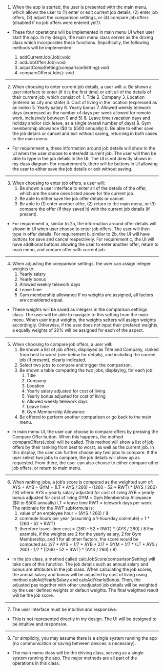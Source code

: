 1. When the app is started, the user is presented with the main menu, which allows the
user to (1) enter or edit current job details, (2) enter job offers, (3) adjust the comparison
settings, or (4) compare job offers (disabled if no job offers were entered yet1).

- These four operations will be implemented in main menu UI when user start the app. In my desgin, the main menu class serves as the driving class which incorporates these functions. Sepcifically, the following methods will be implemented:

	1) addCurrentJob(Job):void
	2) addJobOffer(Job):void
	4) adjustCompSetting(comparisonSetting):void
	4) compareOffers(Jobs): void

----------------------------------------------------------------------------

2. When choosing to enter current job details, a user will:
	a. Be shown a user interface to enter (if it is the first time) or edit all of the details of
their current job, which consist of:
		1. Title
		2. Company
		3. Location (entered as city and state)
		4. Cost of living in the location (expressed as an index)
		5. Yearly salary
		6. Yearly bonus
		7. Allowed weekly telework days (expressed as the number of days per week allowed for remote work, inclusively between 0 and 5)
		8. Leave time (vacation days and holiday and/or sick leave, as a single overall number of days)
		9. Gym membership allowance ($0 to $500 annually)
	b. Be able to either save the job details or cancel and exit without saving, returning in both cases to the main menu.

- For requirement a, these information around job details will show in the UI when the user choose to enter/edit current job. The user will then be able to type in the job details in the UI. The UI is not directly shown in my class diagram. For requirement b, there will be buttons in UI allowing the user to either save the job details or exit without saving.

---------------------------------------------------------------------------

3. When choosing to enter job offers, a user will:
	1. Be shown a user interface to enter all of the details of the offer, which are the same ones listed above for the current job.
	2. Be able to either save the job offer details or cancel.
	3. Be able to (1) enter another offer, (2) return to the main menu, or (3) compare the offer (if they saved it) with the current job details (if present).

- For requirement a, similar to 2a, the information around offer details will shown in UI when user choose to enter job offers. The user will then type in offer details. For requirement b, similar to 2b, the UI will have buttons for save and cancel respectively. For requirement c, the UI will have additional buttons allowing the user to enter another offer, return to main menu, and compre offer with current job.

----------------------------------------------------------------------------

4. When adjusting the comparison settings, the user can assign integer weights to:
	1. Yearly salary
	2. Yearly bonus
	3. Allowed weekly telework days
	4. Leave time
	5. Gym membership allowance
If no weights are assigned, all factors are considered equal.

- These weights will be saved as integers in the comparison settings class. The user will be able to navigate to this setting from the main menu. When user input weights, the weights setters will assign weights accordingly. Otherwise, if the user does not input their prefered weights, a equally weights of 20% will be assigned for each of the aspect.

----------------------------------------------------------------------------

5. When choosing to compare job offers, a user will:
	1. Be shown a list of job offers, displayed as Title and Company, ranked from best to worst (see below for details), and including the current job (if present), clearly indicated.
	2. Select two jobs to compare and trigger the comparison.
	3. Be shown a table comparing the two jobs, displaying, for each job:
		1. Title
		2. Company
		3. Location
		4. Yearly salary adjusted for cost of living
		5. Yearly bonus adjusted for cost of living
		6. Allowed weekly telework days
		7. Leave time
		8. Gym Membership Allowance
	4. Be offered to perform another comparison or go back to the main menu.

- In main menu UI, the user can choose to compare offers by pressing the Compare Offer button. When this happens, the method compareOffers(Jobs) will be called. This method will show a list of job offers by their ranking from best to worst, as well as the current job. In this display, the user can further choose any two jobs to compare. If the user select two jobs to compare, the job details will show up as requested. From there, the user can also choose to either compare other job offers, or return to main menu.

----------------------------------------------------------------------------

6. When ranking jobs, a job’s score is computed as the weighted sum of:
AYS + AYB + GYM + (LT * AYS / 260) - ((260 - 52 * RWT) * (AYS / 260) / 8)
where:
	AYS = yearly salary adjusted for cost of living
	AYB = yearly bonus adjusted for cost of living
	GYM = Gym Membership Allowance ($0 to $500 annually)
	LT = leave time
	RWT = telework days per week
The rationale for the RWT subformula is:
	1. value of an employee hour = (AYS / 260) / 8
	2. commute hours per year (assuming a 1-hour/day commute) = 1 * (260 - 52 * RWT)
	3. therefore travel-time cost = (260 - 52 * RWT) * (AYS / 260) / 8
For example, if the weights are 2 for the yearly salary, 2 for Gym Membership, and 1 for all other factors, the score would be computed as:
2/7 * AYS + 1/7 * AYB + 2/7 * GYM + 1/7 * (LT * AYS / 260) - 1/7 * ((260 - 52 * RWT) *
(AYS / 260) / 8)

- In the job class, a method called calcJobScore(comparisonSetting) will take care of this function. The job details such as annual salary and bonus are attributes in the job class. When calculating the job scores, the annual salary and bonus will be adjusted by cost of living using method calcAdjYearlySalary and calcAdjYearlyBonus. Then, the adjusted pay together with other unadjusted job details will be weighted by the user defined weights or default weights. The final weighted result will be the job score.

----------------------------------------------------------------------------

7. The user interface must be intuitive and responsive.

- This is not represented directly in my design. The UI will be designed to be intuitive and responsive.

----------------------------------------------------------------------------

8. For simplicity, you may assume there is a single system running the app (no
communication or saving between devices is necessary).

- The main menu class will be the driving class, serving as a single system running the app. The major methods are all part of the operations in this class.

